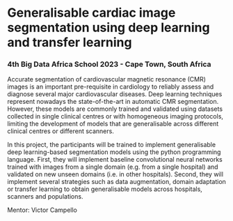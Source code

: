 # Generalisable cardiac image segmentation using deep learning and transfer learning

### 4th Big Data Africa School 2023 - Cape Town, South Africa

Accurate segmentation of cardiovascular magnetic resonance (CMR) images is an important pre-requisite in cardiology to reliably assess and diagnose several major cardiovascular diseases. Deep learning techniques represent nowadays the state-of-the-art in automatic CMR segmentation. However, these models are commonly trained and validated using datasets collected in single clinical centres or with homogeneous imaging protocols, limiting the development of models that are generalisable across different clinical centres or different scanners.

In this project, the participants will be trained to implement generalisable deep learning-based segmentation models using the python programming language. First, they will implement baseline convolutional neural networks trained with images from a single domain (e.g. from a single hospital) and validated on new unseen domains (i.e. in other hospitals). Second, they will implement several strategies such as data augmentation, domain adaptation or transfer learning to obtain generalisable models across hospitals, scanners and populations.

Mentor: Victor Campello

